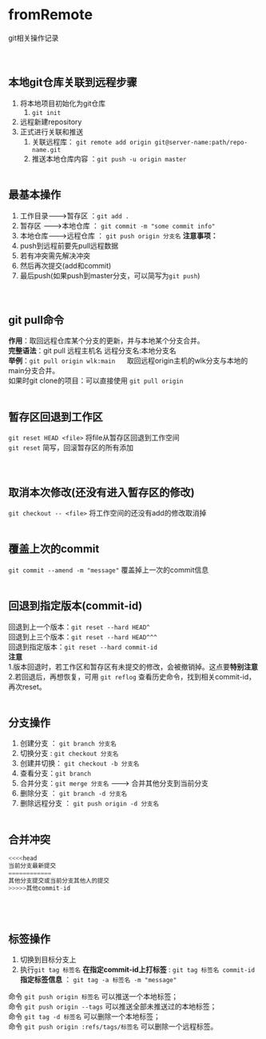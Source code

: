 # fromRemote
git相关操作记录    
<br/><br/>   


## 本地git仓库关联到远程步骤
1. 将本地项目初始化为git仓库
	1. `git init`
2. 远程新建repository
3. 正式进行关联和推送
	1. 关联远程库： `git remote add origin git@server-name:path/repo-name.git`
	2. 推送本地仓库内容 ：`git push -u origin master`
<br/><br/>  


## 最基本操作
1. 工作目录--->暂存区 ：`git add .`
2. 暂存区  --->本地仓库 ： `git commit -m "some commit info"`
3. 本地仓库--->远程仓库 ： `git push origin 分支名`
**注意事项：** 
1. push到远程前要先pull远程数据
2. 若有冲突需先解决冲突
3. 然后再次提交(add和commit)
4. 最后push(如果push到master分支，可以简写为`git push`)  
<br/><br/>


## git pull命令
**作用**：取回远程仓库某个分支的更新，并与本地某个分支合并。    
**完整语法**：git pull 远程主机名 远程分支名:本地分支名    
**举例**：`git pull origin wlk:main`  &nbsp;&nbsp;&nbsp;&nbsp; 取回远程origin主机的wlk分支与本地的main分支合并。  
如果时git clone的项目：可以直接使用 `git pull origin`
<br/><br/>  


## 暂存区回退到工作区
`git reset HEAD <file>` 将file从暂存区回退到工作空间    
`git reset` 简写，回滚暂存区的所有添加  
<br/><br/>


## 取消本次修改(还没有进入暂存区的修改)
`git checkout -- <file>` 将工作空间的还没有add的修改取消掉
<br/><br/>


## 覆盖上次的commit
`git commit --amend -m "message"` 覆盖掉上一次的commit信息
<br/><br/>


## 回退到指定版本(commit-id)
回退到上一个版本：`git reset --hard HEAD^`    
回退到上三个版本：`git reset --hard HEAD^^^`    
回退到指定版本：`git reset --hard commit-id`    
**注意**    
1.版本回退时，若工作区和暂存区有未提交的修改，会被撤销掉。这点要**特别注意**    
2.若回退后，再想恢复，可用 `git reflog` 查看历史命令，找到相关commit-id，再次reset。 
<br/><br/>


## 分支操作
1. 创建分支 ： `git branch 分支名`
2. 切换分支  :  `git checkout 分支名`
3. 创建并切换： `git checkout -b 分支名`
4. 查看分支：`git branch`
5. 合并分支：`git merge 分支名` ---> 合并其他分支到当前分支
6. 删除分支 ： `git branch -d 分支名`
7. 删除远程分支 ： `git push origin -d 分支名`
<br/><br/>

## 合并冲突
```javascript
<<<<head    
当前分支最新提交   
============   
其他分支提交或当前分支其他人的提交   
>>>>>其他commit-id
```
<br/><br/>


## 标签操作
1. 切换到目标分支上
2. 执行`git tag 标签名`
**在指定commit-id上打标签** : `git tag 标签名 commit-id`    
**指定标签信息** ： `git tag -a 标签名 -m "message"`    
    
命令 `git push origin 标签名` 可以推送一个本地标签；    
命令 `git push origin --tags` 可以推送全部未推送过的本地标签；    
命令 `git tag -d 标签名` 可以删除一个本地标签；    
命令 `git push origin :refs/tags/标签名` 可以删除一个远程标签。  

